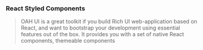### React Styled Components

> OAH UI is a great toolkit if you build Rich UI web-application based on React, and want to bootstrap your development using essential features out of the box. It provides you with a set of native React components, themeable components
